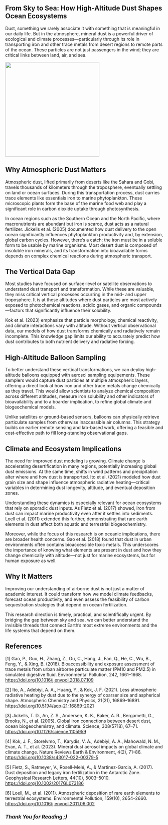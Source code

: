 ## From Sky to Sea: How High-Altitude Dust Shapes Ocean Ecosystems

Dust, something we rarely associate it with something that is meaningful in our daily life. But in the atmosphere, mineral dust is a powerful driver of ecological and climate processes—particularly through its role in transporting iron and other trace metals from desert regions to remote parts of the ocean. These particles are not just passengers in the wind; they are critical links between land, air, and sea.


<img src="assets/NSF_FeDUST.png" height="300" width="auto">


## Why Atmospheric Dust Matters

Atmospheric dust, lifted primarily from deserts like the Sahara and Gobi, travels thousands of kilometers through the troposphere, eventually settling on land or ocean surfaces. During this transportation process, dust carries trace elements like essentials iron to marine phytoplankton. These microscopic plants form the base of the marine food web and play a significant role in carbon dioxide uptake through photosynthesis.

In ocean regions such as the Southern Ocean and the North Pacific, where macronutrients are abundant but iron is scarce, dust acts as a natural fertilizer. Jickells et al. (2005) documented how dust delivery to the open ocean significantly influences phytoplankton productivity and, by extension, global carbon cycles. However, there’s a catch: the iron must be in a soluble form to be usable by marine organisms. Most desert dust is composed of insoluble iron minerals, and its transformation into bioavailable forms depends on complex chemical reactions during atmospheric transport.


  
## The Vertical Data Gap

Most studies have focused on surface-level or satellite observations to understand dust transport and transformation. While these are valuable, they miss critical vertical processes occurring in the mid- and upper troposphere. It is at these altitudes where dust particles are most actively exposed to photochemical reactions, acidic gases, and organic compounds—factors that significantly influence their solubility.

Kok et al. (2023) emphasize that particle morphology, chemical reactivity, and climate interactions vary with altitude. Without vertical observational data, our models of how dust transforms chemically and radiatively remain incomplete. This knowledge gap limits our ability to accurately predict how dust contributes to both nutrient delivery and radiative forcing.


## High-Altitude Balloon Sampling 

To better understand these vertical transformations, we can deploy high-altitude balloons equipped with aerosol sampling equipements. These samplers would capture dust particles at multiple atmospheric layers, offering a direct look at how iron and other trace metals change chemically as they travel. This would allow scientists to analyze chemical composition across different altitudes, measure iron solubility and other indicators of bioavailability and to a boarder implication, to refine global climate and biogeochemical models.

Unlike satellites or ground-based sensors, balloons can physically retrieve particulate samples from otherwise inaccessible air columns. This strategy builds on earlier remote sensing and lab-based work, offering a feasible and cost-effective path to fill long-standing observational gaps.


## Climate and Ecosystem Implications

The need for improved dust modeling is growing. Climate change is accelerating desertification in many regions, potentially increasing global dust emissions. At the same time, shifts in wind patterns and precipitation alter where and how dust is transported. Ito et al. (2021) modeled how dust grain size and shape influence atmospheric radiative heating—critical variables in determining dust longevity, altitude, and eventual deposition zones.

Understanding these dynamics is especially relevant for ocean ecosystems that rely on sporadic dust inputs. As Fietz et al. (2017) showed, iron from dust can impact marine productivity even after it settles into sediments. Loell et al. (2011) extended this further, demonstrating that rare earth elements in dust affect both aquatic and terrestrial biogeochemistry.

Moreover, while the focus of this research is on oceanic implications, there are broader health concerns. Gao et al. (2018) found that dust in urban environments often contains bioaccessible toxic metals. This underscores the importance of knowing what elements are present in dust and how they change chemically with altitude—not just for marine ecosystems, but for human exposure as well.


## Why It Matters

Improving our understanding of airborne dust is not just a matter of academic interest. It could transform how we model climate feedbacks, forecast ocean productivity, and even assess the feasibility of carbon sequestration strategies that depend on ocean fertilization.

This research direction is timely, practical, and scientifically urgent. By bridging the gap between sky and sea, we can better understand the invisible threads that connect Earth’s most extreme environments and the life systems that depend on them.




## References
[1] Gao, P., Guo, H., Zhang, Z., Ou, C., Hang, J., Fan, Q., He, C., Wu, B., Feng, Y., & Xing, B. (2018). Bioaccessibility and exposure assessment of trace metals from urban airborne particulate matter (PM10 and PM2.5) in simulated digestive fluid. Environmental Pollution, 242, 1661–1668. 
https://doi.org/10.1016/j.envpol.2018.07.109


[2] Ito, A., Adebiyi, A. A., Huang, Y., & Kok, J. F. (2021). Less atmospheric radiative heating by dust due to the synergy of coarser size and aspherical shape. Atmospheric Chemistry and Physics, 21(21), 16869–16891. 
https://doi.org/10.5194/acp-21-16869-2021


[3] Jickells, T. D., An, Z. S., Andersen, K. K., Baker, A. R., Bergametti, G., Brooks, N., et al. (2005). Global iron connections between desert dust, ocean biogeochemistry, and climate. Science, 308(5718), 67–71. 
https://doi.org/10.1126/science.1105959


[4] Kok, J. F., Storelvmo, T., Karydis, V. A., Adebiyi, A. A., Mahowald, N. M., Evan, A. T., et al. (2023). Mineral dust aerosol impacts on global climate and climate change. Nature Reviews Earth & Environment, 4(2), 71–86. 
https://doi.org/10.1038/s43017-022-00379-5


[5] Fietz, S., Ratmeyer, V., Rosell-Melé, A., & Martinez-Garcia, A. (2017). Dust deposition and legacy iron fertilization in the Antarctic Zone. Geophysical Research Letters, 44(10), 5003–5010. 
https://doi.org/10.1002/2017GL073186


[6] Loell, M., et al. (2011). Atmospheric deposition of rare earth elements to terrestrial ecosystems. Environmental Pollution, 159(10), 2654–2660. 
https://doi.org/10.1016/j.envpol.2011.06.002




### *Thank You for Reading ;)*
